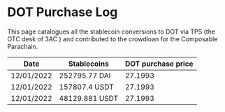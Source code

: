 # DOT Purchase Log

This page catalogues all the stablecoin conversions to DOT via TPS (the OTC desk of 3AC ) and contributed to the crowdloan for the Composable Parachain.

| Date       | Stablecoins    | DOT purchase price |
| ---------- | -------------- | ------------------ |
| 12/01/2022 | 252795.77 DAI  | 27.1993            |
| 12/01/2022 | 157807.4 USDT  | 27.1993            |
| 12/01/2022 | 48129.881 USDT | 27.1993            |
